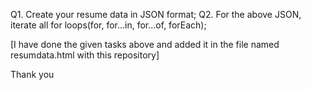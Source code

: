 Q1. Create your resume data in JSON format;
Q2. For the above JSON, iterate all for loops(for, for...in, for...of, forEach);

[I have done the given tasks above and added it in the file named resumdata.html with this repository]

Thank you
